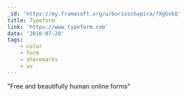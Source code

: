 ```yaml
---
_id: 'https://my.framasoft.org/u/borisschapira/?XgGxkQ'
title: Typeform
link: 'https://www.typeform.com'
date: '2016-07-28'
tags:
    - color
    - form
    - sharemarks
    - ux
---
```


<div class="markdown"><p>&quot;Free and beautifully human online forms&quot;
</p></div>
